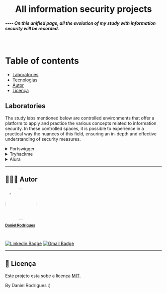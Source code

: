 <h1 align="center">All information security projects</h1>
<h5 aling="center">---- On this unified page, all the evolution of my study with information security will be recorded.</h2>
<br>

	

Table of contents
=================
<!--ts-->
   * [Laboratories](#-laboratories)
   * [Tecnologias](#-tecnologias)
   * [Autor](#-autor)
   * [Licença](#-licença)
<!--te-->



## Laboratories

The study labs mentioned below are controlled environments that offer a platform to apply and practice the various concepts related to information security. In these controlled spaces, it is possible to experience in a practical way the nuances of this field, ensuring an in-depth and effective understanding of security measures.


<details><summary>Portswigger</summary>
<p><ul><li style="marign-top: 10px"><a href="https://github.com/danielrodrigues-dv/tech-parking" target="_blank">SQL INJECTION</a></li></ul></p>
<p><ul><li style="marign-top: 10px"><a href="https://github.com/danielrodrigues-dv/tech-parking" target="_blank">CROSS-SITE SCRIPTING</a></li></ul></p>
<p><ul><li style="marign-top: 10px"><a href="https://github.com/danielrodrigues-dv/tech-parking" target="_blank">CROSS-SITE REQUEST FORGERY (CSRF)</a></li></ul></p>
<p><ul><li style="marign-top: 10px"><a href="https://github.com/danielrodrigues-dv/tech-parking" target="_blank">CLICKJACKING</a></li></ul></p>
<p><ul><li style="marign-top: 10px"><a href="https://github.com/danielrodrigues-dv/tech-parking" target="_blank">DOM-BASED VULNERABILITIES</a></li></ul></p>
<p><ul><li style="marign-top: 10px"><a href="https://github.com/danielrodrigues-dv/tech-parking" target="_blank">CROSS-ORIGIN RESOURCE SHARING (CORS)</a></li></ul></p>
<p><ul><li style="marign-top: 10px"><a href="https://github.com/danielrodrigues-dv/tech-parking" target="_blank">XML EXTERNAL ENTITY (XXE) INJECTION</a></li></ul></p>
<p><ul><li style="marign-top: 10px"><a href="https://github.com/danielrodrigues-dv/tech-parking" target="_blank">SERVER-SIDE REQUEST FORGERY (SSRF)</a></li></ul></p>
<p><ul><li style="marign-top: 10px"><a href="https://github.com/danielrodrigues-dv/tech-parking" target="_blank">HTTP REQUEST SMUGGLING</a></li></ul></p>
<p><ul><li style="marign-top: 10px"><a href="https://github.com/danielrodrigues-dv/tech-parking" target="_blank">OS COMMAND INJECTION</a></li></ul></p>
<p><ul><li style="marign-top: 10px"><a href="https://github.com/danielrodrigues-dv/tech-parking" target="_blank">SERVER-SIDE TEMPLATE INJECTION</a></li></ul></p>
<p><ul><li style="marign-top: 10px"><a href="https://github.com/danielrodrigues-dv/tech-parking" target="_blank">DIRECTORY TRAVERSAL</a></li></ul></p>
<p><ul><li style="marign-top: 10px"><a href="https://github.com/danielrodrigues-dv/tech-parking" target="_blank">ACCESS CONTROL VULNERABILITIES</a></li></ul></p>
<p><ul><li style="marign-top: 10px"><a href="https://github.com/danielrodrigues-dv/tech-parking" target="_blank">AUTHENTICATION</a></li></ul></p>
<p><ul><li style="marign-top: 10px"><a href="https://github.com/danielrodrigues-dv/tech-parking" target="_blank">WEBSOCKETS</a></li></ul></p>
<p><ul><li style="marign-top: 10px"><a href="https://github.com/danielrodrigues-dv/tech-parking" target="_blank">WEBSOCKETS</a></li></ul></p>
<p><ul><li style="marign-top: 10px"><a href="https://github.com/danielrodrigues-dv/tech-parking" target="_blank">WEB CACHE POISONING</a></li></ul></p>
<p><ul><li style="marign-top: 10px"><a href="https://github.com/danielrodrigues-dv/tech-parking" target="_blank">INSECURE DESERIALIZATION</a></li></ul></p>
<p><ul><li style="marign-top: 10px"><a href="https://github.com/danielrodrigues-dv/tech-parking" target="_blank">INFORMATION DISCLOSURE</a></li></ul></p>
<p><ul><li style="marign-top: 10px"><a href="https://github.com/danielrodrigues-dv/tech-parking" target="_blank">BUSINESS LOGIC VULNERABILITIES</a></li></ul></p>
<p><ul><li style="marign-top: 10px"><a href="https://github.com/danielrodrigues-dv/tech-parking" target="_blank">HTTP HOST HEADER ATTACKS</a></li></ul></p>
<p><ul><li style="marign-top: 10px"><a href="https://github.com/danielrodrigues-dv/tech-parking" target="_blank">OAUTH AUTHENTICATION</a></li></ul></p>
<p><ul><li style="marign-top: 10px"><a href="https://github.com/danielrodrigues-dv/tech-parking" target="_blank">FILE UPLOAD VULNERABILITIES</a></li></ul></p>
<p><ul><li style="marign-top: 10px"><a href="https://github.com/danielrodrigues-dv/tech-parking" target="_blank">JWT</a></li></ul></p>
<p><ul><li style="marign-top: 10px"><a href="https://github.com/danielrodrigues-dv/tech-parking" target="_blank">ESSENTIAL SKILLS</a></li></ul></p>
<p><ul><li style="marign-top: 10px"><a href="https://github.com/danielrodrigues-dv/tech-parking" target="_blank">PROTOTYPE POLLUTION</a></li></ul></p>
<p><ul><li style="marign-top: 10px"><a href="https://github.com/danielrodrigues-dv/tech-parking" target="_blank">GRAPHQL API VULNERABILITIES</a></li></ul></p>
</details>

<details><summary>Tryhackme</summary>
<p><ul><li style="marign-top: 10px"><a href="https://github.com/danielrodrigues-dv/tech-parking" target="_blank">Tech parking</a></li></ul></p>
</details>

<details><summary>Alura</summary>
<p><ul><li style="marign-top: 10px"><a href="https://github.com/danielrodrigues-dv/tech-parking" target="_blank">Tech parking</a></li></ul></p>
</details>

---


## 🦸🏻‍♂️ Autor

<a href="https://github.com/danielrodrigues-dv">
 <img style="border-radius: 50%;" src="https://avatars.githubusercontent.com/u/41621213?v=4" width="100px;" alt=""/>
 <br>
  <sub><b><p>Daniel Rodrigues</p></b></sub></a>
 <br />

[![Linkedin Badge](https://img.shields.io/badge/-Daniel%20Rodrigues-blue?style=flat-square&logo=Linkedin&logoColor=white&link=https://www.linkedin.com/in/daniel-rodrigues-dv/)](https://www.linkedin.com/in/daniel-rodrigues-dv/) 
[![Gmail Badge](https://img.shields.io/badge/-daniel.rodrigues.soarees@gmail.com-c14438?style=flat-square&logo=Gmail&logoColor=white&link=mailto:daniel.rodrigues.soarees@gmail.com)](mailto:daniel.rodrigues.soarees@gmail.com)

---

## 📝 Licença

Este projeto esta sobe a licença [MIT](./LICENSE).

By Daniel Rodrigues  :)
